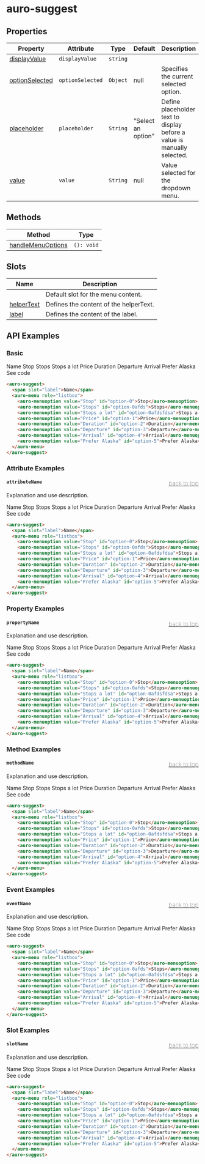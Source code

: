 

# auro-suggest

## Properties

| Property         | Attribute        | Type     | Default            | Description                                      |
|------------------|------------------|----------|--------------------|--------------------------------------------------|
| [displayValue](#displayValue)   | `displayValue`   | `string` |                    |                                                  |
| [optionSelected](#optionSelected) | `optionSelected` | `Object` | null               | Specifies the current selected option.           |
| [placeholder](#placeholder)    | `placeholder`    | `String` | "Select an option" | Define placeholder text to display before a value is manually selected. |
| [value](#value)          | `value`          | `String` | null               | Value selected for the dropdown menu.            |

## Methods

| Method              | Type       |
|---------------------|------------|
| [handleMenuOptions](#handleMenuOptions) | `(): void` |

## Slots

| Name         | Description                            |
|--------------|----------------------------------------|
|              | Default slot for the menu content.     |
| [helperText](#helperText) | Defines the content of the helperText. |
| [label](#label)      | Defines the content of the label.      |

## API Examples

### Basic

<div class="twoColDemoRow">
  <div>
    <div class="exampleWrapper">
      <auro-suggest>
        <span slot="label">Name</span>
        <auro-menu role="listbox">
          <auro-menuoption value="Stop" id="option-0">Stop</auro-menuoption>
          <auro-menuoption value="Stops" id="option-0afds">Stops</auro-menuoption>
          <auro-menuoption value="Stops a lot" id="option-0afdsfdsa">Stops a lot</auro-menuoption>
          <auro-menuoption value="Price" id="option-1">Price</auro-menuoption>
          <auro-menuoption value="Duration" id="option-2">Duration</auro-menuoption>
          <auro-menuoption value="Departure" id="option-3">Departure</auro-menuoption>
          <auro-menuoption value="Arrival" id="option-4">Arrival</auro-menuoption>
          <auro-menuoption value="Prefer Alaska" id="option-5">Prefer Alaska</auro-menuoption>
        </auro-menu>
      </auro-suggest>
    </div>
<auro-accordion lowProfile justifyRight>
  <span slot="trigger">See code</span>

```html
<auro-suggest>
  <span slot="label">Name</span>
  <auro-menu role="listbox">
    <auro-menuoption value="Stop" id="option-0">Stop</auro-menuoption>
    <auro-menuoption value="Stops" id="option-0afds">Stops</auro-menuoption>
    <auro-menuoption value="Stops a lot" id="option-0afdsfdsa">Stops a lot</auro-menuoption>
    <auro-menuoption value="Price" id="option-1">Price</auro-menuoption>
    <auro-menuoption value="Duration" id="option-2">Duration</auro-menuoption>
    <auro-menuoption value="Departure" id="option-3">Departure</auro-menuoption>
    <auro-menuoption value="Arrival" id="option-4">Arrival</auro-menuoption>
    <auro-menuoption value="Prefer Alaska" id="option-5">Prefer Alaska</auro-menuoption>
  </auro-menu>
</auro-suggest>
```

</auro-accordion>

### Attribute Examples

#### <a name="attributeName"></a>`attributeName`<a href="#auro-suggest" style="float: right; font-size: 1rem; font-weight: 100;">back to top</a>
Explanation and use description.

<div class="exampleWrapper">
  <auro-suggest>
    <span slot="label">Name</span>
    <auro-menu role="listbox">
      <auro-menuoption value="Stop" id="option-0">Stop</auro-menuoption>
      <auro-menuoption value="Stops" id="option-0afds">Stops</auro-menuoption>
      <auro-menuoption value="Stops a lot" id="option-0afdsfdsa">Stops a lot</auro-menuoption>
      <auro-menuoption value="Price" id="option-1">Price</auro-menuoption>
      <auro-menuoption value="Duration" id="option-2">Duration</auro-menuoption>
      <auro-menuoption value="Departure" id="option-3">Departure</auro-menuoption>
      <auro-menuoption value="Arrival" id="option-4">Arrival</auro-menuoption>
      <auro-menuoption value="Prefer Alaska" id="option-5">Prefer Alaska</auro-menuoption>
    </auro-menu>
  </auro-suggest>
</div>
<auro-accordion lowProfile justifyRight>
  <span slot="trigger">See code</span>

```html
<auro-suggest>
  <span slot="label">Name</span>
  <auro-menu role="listbox">
    <auro-menuoption value="Stop" id="option-0">Stop</auro-menuoption>
    <auro-menuoption value="Stops" id="option-0afds">Stops</auro-menuoption>
    <auro-menuoption value="Stops a lot" id="option-0afdsfdsa">Stops a lot</auro-menuoption>
    <auro-menuoption value="Price" id="option-1">Price</auro-menuoption>
    <auro-menuoption value="Duration" id="option-2">Duration</auro-menuoption>
    <auro-menuoption value="Departure" id="option-3">Departure</auro-menuoption>
    <auro-menuoption value="Arrival" id="option-4">Arrival</auro-menuoption>
    <auro-menuoption value="Prefer Alaska" id="option-5">Prefer Alaska</auro-menuoption>
  </auro-menu>
</auro-suggest>
```

</auro-accordion>

### Property Examples

#### <a name="propertyName"></a>`propertyName`<a href="#auro-suggest" style="float: right; font-size: 1rem; font-weight: 100;">back to top</a>
Explanation and use description.

<div class="exampleWrapper">
  <auro-suggest>
    <span slot="label">Name</span>
    <auro-menu role="listbox">
      <auro-menuoption value="Stop" id="option-0">Stop</auro-menuoption>
      <auro-menuoption value="Stops" id="option-0afds">Stops</auro-menuoption>
      <auro-menuoption value="Stops a lot" id="option-0afdsfdsa">Stops a lot</auro-menuoption>
      <auro-menuoption value="Price" id="option-1">Price</auro-menuoption>
      <auro-menuoption value="Duration" id="option-2">Duration</auro-menuoption>
      <auro-menuoption value="Departure" id="option-3">Departure</auro-menuoption>
      <auro-menuoption value="Arrival" id="option-4">Arrival</auro-menuoption>
      <auro-menuoption value="Prefer Alaska" id="option-5">Prefer Alaska</auro-menuoption>
    </auro-menu>
  </auro-suggest>
</div>
<auro-accordion lowProfile justifyRight>
  <span slot="trigger">See code</span>

```html
<auro-suggest>
  <span slot="label">Name</span>
  <auro-menu role="listbox">
    <auro-menuoption value="Stop" id="option-0">Stop</auro-menuoption>
    <auro-menuoption value="Stops" id="option-0afds">Stops</auro-menuoption>
    <auro-menuoption value="Stops a lot" id="option-0afdsfdsa">Stops a lot</auro-menuoption>
    <auro-menuoption value="Price" id="option-1">Price</auro-menuoption>
    <auro-menuoption value="Duration" id="option-2">Duration</auro-menuoption>
    <auro-menuoption value="Departure" id="option-3">Departure</auro-menuoption>
    <auro-menuoption value="Arrival" id="option-4">Arrival</auro-menuoption>
    <auro-menuoption value="Prefer Alaska" id="option-5">Prefer Alaska</auro-menuoption>
  </auro-menu>
</auro-suggest>
```

</auro-accordion>

### Method Examples

#### <a name="methodName"></a>`methodName`<a href="#auro-suggest" style="float: right; font-size: 1rem; font-weight: 100;">back to top</a>
Explanation and use description.

<div class="exampleWrapper">
  <auro-suggest>
    <span slot="label">Name</span>
    <auro-menu role="listbox">
      <auro-menuoption value="Stop" id="option-0">Stop</auro-menuoption>
      <auro-menuoption value="Stops" id="option-0afds">Stops</auro-menuoption>
      <auro-menuoption value="Stops a lot" id="option-0afdsfdsa">Stops a lot</auro-menuoption>
      <auro-menuoption value="Price" id="option-1">Price</auro-menuoption>
      <auro-menuoption value="Duration" id="option-2">Duration</auro-menuoption>
      <auro-menuoption value="Departure" id="option-3">Departure</auro-menuoption>
      <auro-menuoption value="Arrival" id="option-4">Arrival</auro-menuoption>
      <auro-menuoption value="Prefer Alaska" id="option-5">Prefer Alaska</auro-menuoption>
    </auro-menu>
  </auro-suggest>
</div>
<auro-accordion lowProfile justifyRight>
  <span slot="trigger">See code</span>

```html
<auro-suggest>
  <span slot="label">Name</span>
  <auro-menu role="listbox">
    <auro-menuoption value="Stop" id="option-0">Stop</auro-menuoption>
    <auro-menuoption value="Stops" id="option-0afds">Stops</auro-menuoption>
    <auro-menuoption value="Stops a lot" id="option-0afdsfdsa">Stops a lot</auro-menuoption>
    <auro-menuoption value="Price" id="option-1">Price</auro-menuoption>
    <auro-menuoption value="Duration" id="option-2">Duration</auro-menuoption>
    <auro-menuoption value="Departure" id="option-3">Departure</auro-menuoption>
    <auro-menuoption value="Arrival" id="option-4">Arrival</auro-menuoption>
    <auro-menuoption value="Prefer Alaska" id="option-5">Prefer Alaska</auro-menuoption>
  </auro-menu>
</auro-suggest>
```

</auro-accordion>

### Event Examples

#### <a name="eventName"></a>`eventName`<a href="#auro-suggest" style="float: right; font-size: 1rem; font-weight: 100;">back to top</a>
Explanation and use description.

<div class="exampleWrapper">
  <auro-suggest>
    <span slot="label">Name</span>
    <auro-menu role="listbox">
      <auro-menuoption value="Stop" id="option-0">Stop</auro-menuoption>
      <auro-menuoption value="Stops" id="option-0afds">Stops</auro-menuoption>
      <auro-menuoption value="Stops a lot" id="option-0afdsfdsa">Stops a lot</auro-menuoption>
      <auro-menuoption value="Price" id="option-1">Price</auro-menuoption>
      <auro-menuoption value="Duration" id="option-2">Duration</auro-menuoption>
      <auro-menuoption value="Departure" id="option-3">Departure</auro-menuoption>
      <auro-menuoption value="Arrival" id="option-4">Arrival</auro-menuoption>
      <auro-menuoption value="Prefer Alaska" id="option-5">Prefer Alaska</auro-menuoption>
    </auro-menu>
  </auro-suggest>
</div>
<auro-accordion lowProfile justifyRight>
  <span slot="trigger">See code</span>

```html
<auro-suggest>
  <span slot="label">Name</span>
  <auro-menu role="listbox">
    <auro-menuoption value="Stop" id="option-0">Stop</auro-menuoption>
    <auro-menuoption value="Stops" id="option-0afds">Stops</auro-menuoption>
    <auro-menuoption value="Stops a lot" id="option-0afdsfdsa">Stops a lot</auro-menuoption>
    <auro-menuoption value="Price" id="option-1">Price</auro-menuoption>
    <auro-menuoption value="Duration" id="option-2">Duration</auro-menuoption>
    <auro-menuoption value="Departure" id="option-3">Departure</auro-menuoption>
    <auro-menuoption value="Arrival" id="option-4">Arrival</auro-menuoption>
    <auro-menuoption value="Prefer Alaska" id="option-5">Prefer Alaska</auro-menuoption>
  </auro-menu>
</auro-suggest>
```

</auro-accordion>

### Slot Examples

#### <a name="slotName"></a>`slotName`<a href="#auro-suggest" style="float: right; font-size: 1rem; font-weight: 100;">back to top</a>
Explanation and use description.

<div class="exampleWrapper">
  <auro-suggest>
    <span slot="label">Name</span>
    <auro-menu role="listbox">
      <auro-menuoption value="Stop" id="option-0">Stop</auro-menuoption>
      <auro-menuoption value="Stops" id="option-0afds">Stops</auro-menuoption>
      <auro-menuoption value="Stops a lot" id="option-0afdsfdsa">Stops a lot</auro-menuoption>
      <auro-menuoption value="Price" id="option-1">Price</auro-menuoption>
      <auro-menuoption value="Duration" id="option-2">Duration</auro-menuoption>
      <auro-menuoption value="Departure" id="option-3">Departure</auro-menuoption>
      <auro-menuoption value="Arrival" id="option-4">Arrival</auro-menuoption>
      <auro-menuoption value="Prefer Alaska" id="option-5">Prefer Alaska</auro-menuoption>
    </auro-menu>
  </auro-suggest>
</div>
<auro-accordion lowProfile justifyRight>
  <span slot="trigger">See code</span>

```html
<auro-suggest>
  <span slot="label">Name</span>
  <auro-menu role="listbox">
    <auro-menuoption value="Stop" id="option-0">Stop</auro-menuoption>
    <auro-menuoption value="Stops" id="option-0afds">Stops</auro-menuoption>
    <auro-menuoption value="Stops a lot" id="option-0afdsfdsa">Stops a lot</auro-menuoption>
    <auro-menuoption value="Price" id="option-1">Price</auro-menuoption>
    <auro-menuoption value="Duration" id="option-2">Duration</auro-menuoption>
    <auro-menuoption value="Departure" id="option-3">Departure</auro-menuoption>
    <auro-menuoption value="Arrival" id="option-4">Arrival</auro-menuoption>
    <auro-menuoption value="Prefer Alaska" id="option-5">Prefer Alaska</auro-menuoption>
  </auro-menu>
</auro-suggest>
```

</auro-accordion>
